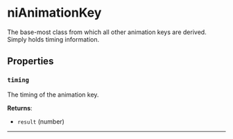 <!---
	This file is autogenerated. Do not edit this file manually. Your changes will be ignored.
	More information: https://github.com/MWSE/MWSE/tree/master/docs
-->

# niAnimationKey

The base-most class from which all other animation keys are derived. Simply holds timing information.

## Properties

### `timing`

The timing of the animation key.

**Returns**:

* `result` (number)

***

